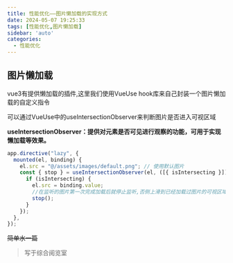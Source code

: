 ```yaml
---
title: 性能优化——图片懒加载的实现方式
date: 2024-05-07 19:25:33
tags: [性能优化,图片懒加载]
sidebar: 'auto'
categories:
  - 性能优化
---
```

## 图片懒加载

<!--more-->

vue3有提供懒加载的插件,这里我们使用VueUse hook库来自己封装一个图片懒加载的自定义指令  

可以通过VueUse中的useIntersectionObserver来判断图片是否进入可视区域  

**useIntersectionObserver：提供对元素是否可见进行观察的功能，可用于实现懒加载等效果。**  

```typescript
app.directive("lazy", {
  mounted(el, binding) {
    el.src = "@/assets/images/default.png"; // 使用默认图片
    const { stop } = useIntersectionObserver(el, ([{ isIntersecting }]) => {
      if (isIntersecting) {
        el.src = binding.value;
        //在监听的图片第一次完成加载后就停止监听,否侧上滑到已经加载过图片的可视区域还会触发监听
        stop();
      }
    });
  },
});
```


~~简单水一篇~~

>写于综合阅览室